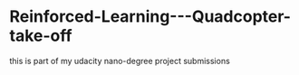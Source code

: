 # Reinforced-Learning---Quadcopter-take-off
this is part of my udacity nano-degree project submissions 
